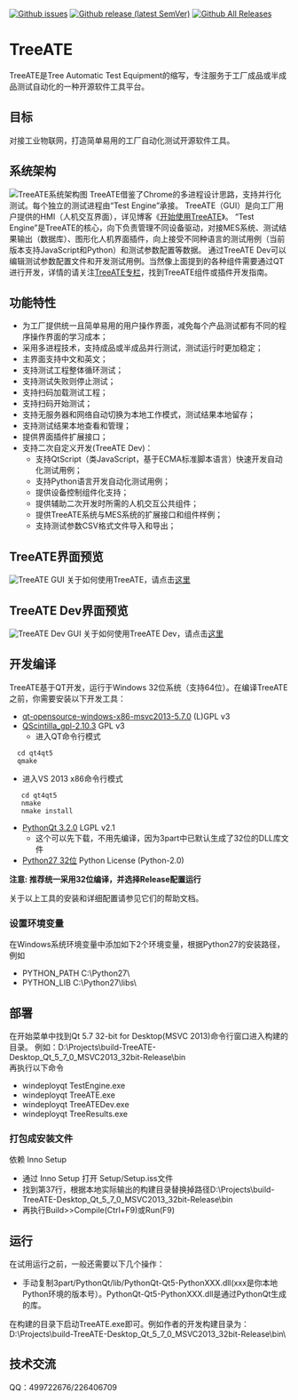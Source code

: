 [![Github issues](https://img.shields.io/github/issues/WilliamYinwei/TreeATE)](https://github.com/WilliamYinwei/TreeATE/issues)
[![Github release (latest SemVer)](https://img.shields.io/github/v/release/WilliamYinwei/TreeATE)](https://github.com/WilliamYinwei/TreeATE/releases/latest)
[![Github All Releases](https://img.shields.io/github/downloads/WilliamYinwei/TreeATE/total)](https://github.com/WilliamYinwei/TreeATE/releases)

# TreeATE
TreeATE是Tree Automatic Test Equipment的缩写，专注服务于工厂成品或半成品测试自动化的一种开源软件工具平台。

## 目标
对接工业物联网，打造简单易用的工厂自动化测试开源软件工具。

## 系统架构
![TreeATE系统架构图](https://raw.githubusercontent.com/WilliamYinwei/TreeATE/master/Doc/images/arch.png)
TreeATE借鉴了Chrome的多进程设计思路，支持并行化测试。每个独立的测试进程由“Test Engine”承接。 TreeATE（GUI）是向工厂用户提供的HMI（人机交互界面），详见博客《[开始使用TreeATE](https://blog.csdn.net/vivasoft/article/details/86063014)》。
“Test Engine”是TreeATE的核心，向下负责管理不同设备驱动，对接MES系统、测试结果输出（数据库）、图形化人机界面插件，向上接受不同种语言的测试用例（当前版本支持JavaScript和Python）和测试参数配置等数据。
通过TreeATE Dev可以编辑测试参数配置文件和开发测试用例。当然像上面提到的各种组件需要通过QT进行开发，详情的请关注[TreeATE专栏](https://blog.csdn.net/vivasoft/column/info/31202)，找到TreeATE组件或插件开发指南。

## 功能特性
* 为工厂提供统一且简单易用的用户操作界面，减免每个产品测试都有不同的程序操作界面的学习成本；
* 采用多进程技术，支持成品或半成品并行测试，测试运行时更加稳定；
* 主界面支持中文和英文；
* 支持测试工程整体循环测试；
* 支持测试失败则停止测试；
* 支持扫码加载测试工程；
* 支持扫码开始测试；
* 支持无服务器和网络自动切换为本地工作模式，测试结果本地留存；
* 支持测试结果本地查看和管理；
* 提供界面插件扩展接口；
* 支持二次自定义开发(TreeATE Dev)：
  * 支持QtScript（类JavaScript，基于ECMA标准脚本语言）快速开发自动化测试用例；
  * 支持Python语言开发自动化测试用例；
  * 提供设备控制组件化支持；
  * 提供辅助二次开发时所需的人机交互公共组件；
  * 提供TreeATE系统与MES系统的扩展接口和组件样例；
  * 支持测试参数CSV格式文件导入和导出；

TreeATE界面预览
-------------------------------------------------------------------------------
![TreeATE GUI](https://raw.githubusercontent.com/WilliamYinwei/TreeATE/master/Doc/images/TreeATE.png)
关于如何使用TreeATE，请点击[这里](https://github.com/WilliamYinwei/TreeATE/wiki/Start-TreeATE)

TreeATE Dev界面预览
-------------------------------------------------------------------------------
![TreeATE Dev GUI](https://raw.githubusercontent.com/WilliamYinwei/TreeATE/master/Doc/images/TreeATE%20Dev.png)
关于如何使用TreeATE Dev，请点击[这里](https://github.com/WilliamYinwei/TreeATE/wiki/TreeATE-Dev)

## 开发编译

TreeATE基于QT开发，运行于Windows 32位系统（支持64位）。在编译TreeATE之前，你需要安装以下开发工具：
* [qt-opensource-windows-x86-msvc2013-5.7.0](http://download.qt.io/archive/qt/5.7/5.7.0/qt-opensource-windows-x86-msvc2013-5.7.0.exe)	(L)GPL v3
* [QScintilla_gpl-2.10.3](https://github.com/WilliamYinwei/qscintilla/releases/tag/v2.10.3) GPL v3
  - 进入QT命令行模式  
```
  cd qt4qt5
  qmake
```
  - 进入VS 2013 x86命令行模式
``` 
   cd qt4qt5
   nmake
   nmake install 
```
* [PythonQt 3.2.0](https://github.com/MeVisLab/pythonqt)	LGPL v2.1 
  - 这个可以先下载，不用先编译，因为3part中已默认生成了32位的DLL库文件
* [Python27 32位](https://www.python.org/ftp/python/2.7.15/python-2.7.15.msi) Python License (Python-2.0)

**注意: 推荐统一采用32位编译，并选择Release配置运行**

关于以上工具的安装和详细配置请参见它们的帮助文档。

### 设置环境变量
在Windows系统环境变量中添加如下2个环境变量，根据Python27的安装路径，例如
* PYTHON_PATH  C:\Python27\
* PYTHON_LIB  C:\Python27\libs\

## 部署
在开始菜单中找到Qt 5.7 32-bit for Desktop(MSVC 2013)命令行窗口进入构建的目录。
例如：D:\Projects\build-TreeATE-Desktop_Qt_5_7_0_MSVC2013_32bit-Release\bin\
再执行以下命令
* windeployqt TestEngine.exe
* windeployqt TreeATE.exe
* windeployqt TreeATEDev.exe
* windeployqt TreeResults.exe

### 打包成安装文件
依赖 Inno Setup
* 通过 Inno Setup 打开 Setup/Setup.iss文件
* 找到第37行，根据本地实际输出的构建目录替换掉路径D:\Projects\build-TreeATE-Desktop_Qt_5_7_0_MSVC2013_32bit-Release\bin
* 再执行Build>>Compile(Ctrl+F9)或Run(F9)

运行
-------------------------------------------------------------------------------
在试用运行之前，一般还需要以下几个操作：
* 手动复制3part/PythonQt/lib/PythonQt-Qt5-PythonXXX.dll(xxx是你本地Python环境的版本号）。PythonQt-Qt5-PythonXXX.dll是通过PythonQt生成的库。

在构建的目录下启动TreeATE.exe即可。例如作者的开发构建目录为：
D:\Projects\build-TreeATE-Desktop_Qt_5_7_0_MSVC2013_32bit-Release\bin\

技术交流
-------------------------------------------------------------------------------
QQ：499722676/226406709
